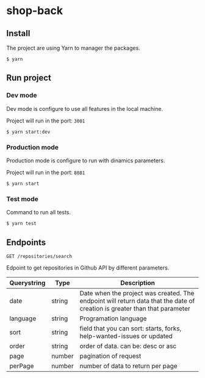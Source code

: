 # shop-back  #

## Install ##

The project are using Yarn to manager the packages.

```shell
$ yarn
```

## Run project ##

### Dev mode ###

Dev mode is configure to use all features in the local machine.

Project will run in the port: `3001`

```shell
$ yarn start:dev
```

### Production mode ###

Production mode is configure to run with dinamics parameters.

Project will run in the port: `8081`

```shell
$ yarn start
```

### Test mode ###

Command to run all tests.

```shell
$ yarn test
```


## Endpoints ##

```shell
GET /repositories/search
```

Edpoint to get repositories in Github API by different parameters.

| Querystring | Type| Description |
|-------------|-----|-------------|
| date | string | Date when the project was created. The endpoint will return data that the date of creation is greater than that parameter|
| language | string| Programation language |
| sort | string| field that you can sort: starts, forks, help-wanted-issues or updated|
| order | string| order of data. can be: desc or asc|
| page | number| pagination of request |
| perPage | number| number of data to return per page|

